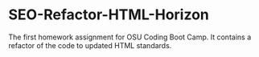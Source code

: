 # SEO-Refactor-HTML-Horizon
The first homework assignment for OSU Coding Boot Camp. It contains a refactor of the code to updated HTML standards.
